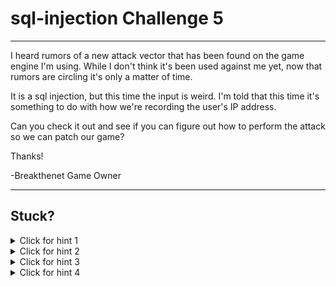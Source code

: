 # sql-injection Challenge 5

----------------------

I heard rumors of a new attack vector that has been found on the game engine I'm using. While I don't think it's been used against me yet, now that rumors are circling it's only a matter of time.

It is a sql injection, but this time the input is weird. I'm told that this time it's something to do with how we're recording the user's IP address.

Can you check it out and see if you can figure out how to perform the attack so we can patch our game?

Thanks!

-Breakthenet Game Owner

----------------------

Stuck? 
----------------------
<details> 
  <summary>Click for hint 1</summary>
   You may have noticed in the SQL definition of the user table, there is a field called [lastip](https://github.com/breakthenet/sql-injection-exercises/blob/master/dbdata.sql#L1199). You probably want to check where we're updating that in code.
</details>

<details> 
  <summary>Click for hint 2</summary>
  In header.php where [we update lastip](https://github.com/breakthenet/sql-injection-exercises/blob/master/header.php#L30-L33) everytime a user performs an action, you see this code:
   $ip = ($_SERVER['HTTP_X_FORWARDED_FOR']) ? $_SERVER['HTTP_X_FORWARDED_FOR'] : $_SERVER['REMOTE_ADDR'];
   
   In English, this is saying "If HTTP_X_FORWARDED_FOR is set, use that. If it's not set, use REMOTE_ADDR". Can a user manipulate either of these variables?
</details>

<details> 
  <summary>Click for hint 3</summary>
   When a user submits a web request, headers are set with that request. A user can easily modify those headers either by handcrafting code, or just by installing an add-on for their browser, such as [Modify Headers for Google Chrome](https://chrome.google.com/webstore/detail/modify-headers-for-google/innpjfdalfhpcoinfnehdnbkglpmogdi?hl=en-US).
</details>

<details> 
  <summary>Click for hint 4</summary>
   The request header you need to modify is X-Forwarded-For. This shows up as the variable $_SERVER['HTTP_X_FORWARDED_FOR'] in php.
</details>



